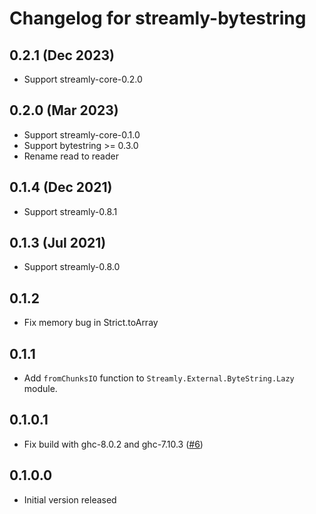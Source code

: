 # Changelog for streamly-bytestring

## 0.2.1 (Dec 2023)

* Support streamly-core-0.2.0

## 0.2.0 (Mar 2023)

* Support streamly-core-0.1.0
* Support bytestring >= 0.3.0
* Rename read to reader

## 0.1.4 (Dec 2021)

* Support streamly-0.8.1

## 0.1.3 (Jul 2021)

* Support streamly-0.8.0

## 0.1.2

* Fix memory bug in Strict.toArray

## 0.1.1

* Add `fromChunksIO` function to `Streamly.External.ByteString.Lazy` module.

## 0.1.0.1

* Fix build with ghc-8.0.2 and ghc-7.10.3 ([#6](https://github.com/psibi/streamly-bytestring/issues/5))

## 0.1.0.0

* Initial version released
